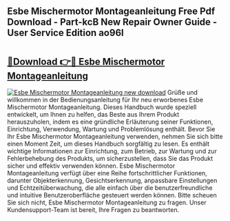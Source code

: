 ## Esbe Mischermotor Montageanleitung Free Pdf Download - Part-kcB New Repair Owner Guide - User Service Edition ao96I

# <h2><a href="http://df71qtu.blite.top/?on=Esbe+Mischermotor+Montageanleitung">🔗Download 👉🔴 Esbe Mischermotor Montageanleitung</a></h2>

[![Esbe Mischermotor Montageanleitung new download](https://i.imgur.com/lujVjoI.png)](http://df71qtu.blite.top/?on=Esbe+Mischermotor+Montageanleitung)
Grüße und willkommen in der Bedienungsanleitung für Ihr neu erworbenes Esbe Mischermotor Montageanleitung. Dieses Handbuch wurde speziell entwickelt, um Ihnen zu helfen, das Beste aus Ihrem Produkt herauszuholen, indem es eine gründliche Erläuterung seiner Funktionen, Einrichtung, Verwendung, Wartung und Problemlösung enthält. Bevor Sie Ihr Esbe Mischermotor Montageanleitung verwenden, nehmen Sie sich bitte einen Moment Zeit, um dieses Handbuch sorgfältig zu lesen. Es enthält wichtige Informationen zur Einrichtung, zum Betrieb, zur Wartung und zur Fehlerbehebung des Produkts, um sicherzustellen, dass Sie das Produkt sicher und effektiv verwenden können. Esbe Mischermotor Montageanleitung verfügt über eine Reihe fortschrittlicher Funktionen, darunter Objekterkennung, Gesichtserkennung, anpassbare Einstellungen und Echtzeitüberwachung, die alle einfach über die benutzerfreundliche und intuitive Benutzeroberfläche gesteuert werden können. Bitte scheuen Sie sich nicht, Esbe Mischermotor Montageanleitung zu fragen. Unser Kundensupport-Team ist bereit, Ihre Fragen zu beantworten.
